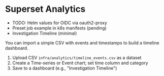 # Superset Analytics

- TODO: Helm values for OIDC via oauth2-proxy
- Preset job example in k8s manifests (pending)
- Investigation Timeline (minimal)

You can import a simple CSV with events and timestamps to build a timeline dashboard.

1. Upload CSV `infra/analytics/timeline_events.csv` as a dataset
2. Create a Time-series or Event chart; set time column and category
3. Save to a dashboard (e.g., "Investigation Timeline")

